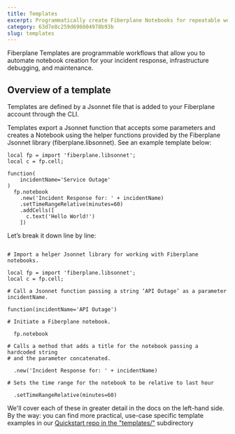 ```yaml
---
title: Templates
excerpt: Programmatically create Fiberplane Notebooks for repeatable workflows.
category: 63d7e8c259d696004978b93b
slug: templates
---
```


Fiberplane Templates are programmable workflows that allow you to automate notebook creation for your incident response, infrastructure debugging, and maintenance.

## Overview of a template

Templates are defined by a Jsonnet file that is added to your Fiberplane account through the CLI.

Templates export a Jsonnet function that accepts some parameters and creates a Notebook using the helper functions provided by the Fiberplane Jsonnet library (fiberplane.libsonnet). See an example template below:

```jsonnet
local fp = import 'fiberplane.libsonnet';
local c = fp.cell;

function(
    incidentName='Service Outage'
)
  fp.notebook
    .new('Incident Response for: ' + incidentName)
    .setTimeRangeRelative(minutes=60)
    .addCells([
      c.text('Hello World!')
    ])
```

Let’s break it down line by line:

```jsonnet

# Import a helper Jsonnet library for working with Fiberplane notebooks.

local fp = import 'fiberplane.libsonnet';
local c = fp.cell;

# Call a Jsonnet function passing a string ‘API Outage’ as a parameter incidentName. 

function(incidentName='API Outage') 

# Initiate a Fiberplane notebook.

  fp.notebook

# Calls a method that adds a title for the notebook passing a hardcoded string 
# and the parameter concatenated.

  .new('Incident Response for: ' + incidentName) 

# Sets the time range for the notebook to be relative to last hour

  .setTimeRangeRelative(minutes=60)
```

We'll cover each of these in greater detail in the docs on the left-hand side. By the way: you can find more practical, use-case specific template examples in our [Quickstart repo in the "templates/"](http://github.com/fiberplane/quickstart) subdirectory
